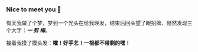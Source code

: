 ### Nice to meet you 👋

有天我做了个梦，梦到一个光头在给我理发，结束后回头望了眼招牌，赫然发现三个大字：***一 剪 梅***。

接着我摸了摸头发：**嚯！好手艺！一根都不带剩的嘿！**

<!--
**asjqkkkk/asjqkkkk** is a ✨ _special_ ✨ repository because its `README.md` (this file) appears on your GitHub profile.

Here are some ideas to get you started:

- 🔭 I’m currently working on ...
- 🌱 I’m currently learning ...
- 👯 I’m looking to collaborate on ...
- 🤔 I’m looking for help with ...
- 💬 Ask me about ...
- 📫 How to reach me: ...
- 😄 Pronouns: ...
- ⚡ Fun fact: ...
-->
